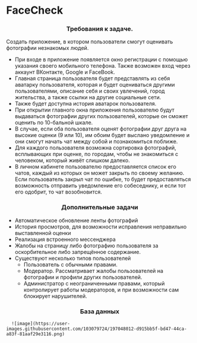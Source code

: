 # FaceCheck

<h3 align="center">Требования к задаче.</h3>

Создать приложение, в котором пользователи смогут оценивать фотографии незнакомых людей. 
  - При входе в приложение появляется окно регистрации с помощью указания своего мобильного телефона. Также возможен вход через аккаунт ВКонтакте, Google и FaceBook.
  - Главная страница пользователя будет представлять из себя аватарку пользователя, которая и будет оцениваться другими пользователями, описание себя и своих увлечений, город жительства, а также ссылки на другие социальные сети.
  - Также будет доступна история аватарок пользователя.
  - При открытии главного окна приложения пользователю будут выдаваться фотографии других пользователей, которые он сможет оценить по 10-бальной шкале.
  - В случае, если оба пользователя оценят фотографии друг друга на высокие оценки (9 или 10), им обоим будет выслано уведомление и они смогут начать чат между собой и познакомиться поближе.
  - Для каждого пользователя возможна сортировка фотографий, всплывающих при оценке, по городам, чтобы не знакомиться с человеком, который живёт слишком далеко.
  - В личном кабинете пользователю предоставляется список его чатов, каждый из которых он может закрыть по своему желанию. Если пользователь закрыл чат по ошибке, то будет предоставляться возможность отправить уведомление его собеседнику, и если тот его одобрит, то чат возобновится.


<h3 align="center">Дополнительные задачи</h3>

  - Автоматическое обновление ленты фотографий
  - История просмотров, для возможности исправления неправильно выставленной оценки
  - Реализация встроенного мессенджера
  - Жалобы на страницу либо фотографию пользователя за оскорбительное либо запрещённое содержание.
  - Существуют несколько типов пользователей
      - Пользователь с обычными правами.
      - Модератор. Рассматривает жалобы пользователей на фотографии и профили других пользователей.
      - Администратор с неограниченными правами, который контролирует работы модераторов, и при возможности сам блокирует нарушителей.
      
      
<h3 align="center">База данных</h3>

      ![image](https://user-images.githubusercontent.com/103079724/197048012-d915bb5f-bd47-44ca-a83f-81aaf29e3116.png)

